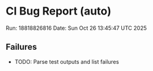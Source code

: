 # CI Bug Report (auto)
Run: 18818826816
Date: Sun Oct 26 13:45:47 UTC 2025

## Failures
- TODO: Parse test outputs and list failures

